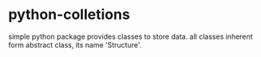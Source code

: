 # python-colletions

simple python package provides classes to store data.
all classes inherent form abstract class, its name 'Structure'.
